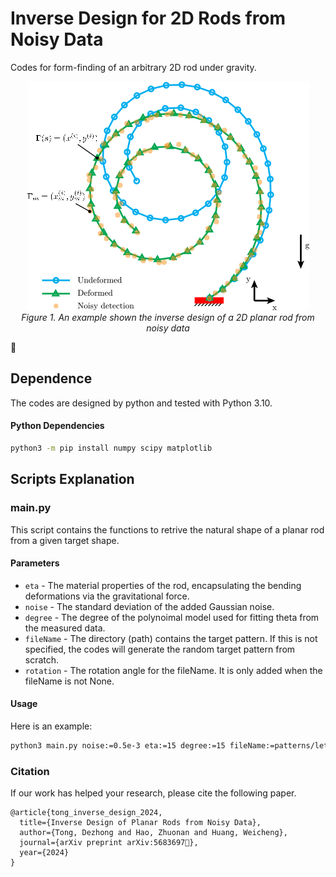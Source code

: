 # Inverse Design for 2D Rods from Noisy Data
Codes for form-finding of an arbitrary 2D rod under gravity.
<p align="center">
<img src="Figures/Figure_overview.png" alt>
<br>
<em> Figure 1. An example shown the inverse design of a 2D planar rod from noisy data  </em>
</p>

## Dependence
The codes are designed by python and tested with Python 3.10.
#### Python Dependencies
```bash
python3 -m pip install numpy scipy matplotlib
```

## Scripts Explanation
### main.py
This script contains the functions to retrive the natural shape of a planar rod from a given target shape.
#### Parameters
- ```eta``` - The material properties of the rod, encapsulating the bending deformations via the gravitational force.
- ```noise``` - The standard deviation of the added Gaussian noise.
- ```degree``` - The degree of the polynoimal model used for fitting theta from the measured data.
- ```fileName``` - The directory (path) contains the target pattern. If this is not specified, the codes will generate the random target pattern from scratch.
- ```rotation``` - The rotation angle for the fileName. It is only added when the fileName is not None.
#### Usage
Here is an example:
```bash
python3 main.py noise:=0.5e-3 eta:=15 degree:=15 fileName:=patterns/letterA.txt rotation:=0.0
```

### Citation
If our work has helped your research, please cite the following paper.
```
@article{tong_inverse_design_2024,
  title={Inverse Design of Planar Rods from Noisy Data},
  author={Tong, Dezhong and Hao, Zhuonan and Huang, Weicheng},
  journal={arXiv preprint arXiv:5683697},
  year={2024}
}
```


